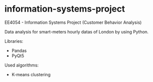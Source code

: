 # information-systems-project
EE4054 - Information Systems Project (Customer Behavior Analysis)

Data analysis for smart-meters hourly datas of London by using Python.

Libraries:
* Pandas
* PyQt5

Used algorithms:
* K-means clustering
